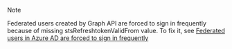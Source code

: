 <!-- markdownlint-disable MD041-->

> [!NOTE]
> Federated users created by Graph API are forced to sign in frequently because of missing stsRefreshtokenValidFrom value.
> To fix it, see [Federated users in Azure AD are forced to sign in frequently](https://docs.microsoft.com/en-us/powershell/module/azuread/revoke-azureadsignedinuserallrefreshtoken?view=azureadps-2.0)

